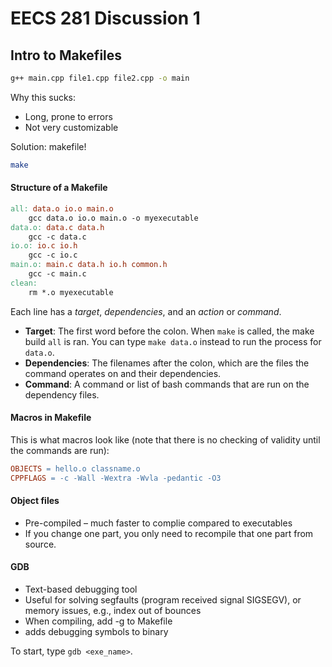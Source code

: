 # EECS 281 Discussion 1

## Intro to Makefiles

```bash
g++ main.cpp file1.cpp file2.cpp -o main
```

Why this sucks:
* Long, prone to errors
* Not very customizable

Solution: makefile!

```bash
make
```

#### Structure of a Makefile

```makefile
all: data.o io.o main.o
    gcc data.o io.o main.o -o myexecutable
data.o: data.c data.h
    gcc -c data.c
io.o: io.c io.h
    gcc -c io.c
main.o: main.c data.h io.h common.h
    gcc -c main.c
clean:
    rm *.o myexecutable
```

Each line has a *target*, *dependencies*, and an *action* or *command*.
* **Target**: The first word before the colon. When `make` is called, the make build `all` is ran. You can type `make data.o` instead to run the process for `data.o`.
* **Dependencies**: The filenames after the colon, which are the files the command operates on and their dependencies.
* **Command**: A command or list of bash commands that are run on the dependency files.

#### Macros in Makefile

This is what macros look like (note that there is no checking of validity until the commands are run):

```makefile
OBJECTS = hello.o classname.o
CPPFLAGS = -c -Wall -Wextra -Wvla -pedantic -O3
```

#### Object files
* Pre-compiled – much faster to complie compared to executables
* If you change one part, you only need to recompile that one part from source.
 
#### GDB

* Text-based debugging tool
* Useful for solving segfaults (program received signal SIGSEGV), or memory issues, e.g., index out of bounces
* When compiling, add -g to Makefile
* adds debugging symbols to binary
 
To start, type `gdb <exe_name>`.

